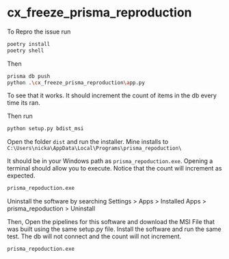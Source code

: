 # cx_freeze_prisma_reproduction

To Repro the issue run

```bash
poetry install
poetry shell
```

Then

```bash
prisma db push
python .\cx_freeze_prisma_reproduction\app.py
```

To see that it works. It should increment the count of items in the db every time its ran.

Then run

```bash
python setup.py bdist_msi
```

Open the folder `dist` and run the installer. Mine installs to `C:\Users\nicka\AppData\Local\Programs\prisma_repoduction\`

It should be in your Windows path as `prisma_repoduction.exe`. Opening a terminal should allow you to execute. Notice that the count will increment as expected.

```bash
prisma_repoduction.exe
```

Uninstall the software by searching Settings > Apps > Installed Apps > prisma_repoduction > Uninstall

Then, Open the pipelines for this software and download the MSI File that was built using the same setup.py file. Install the software and run the same test. The db will not connect and the count will not increment.

```bash
prisma_repoduction.exe
```
